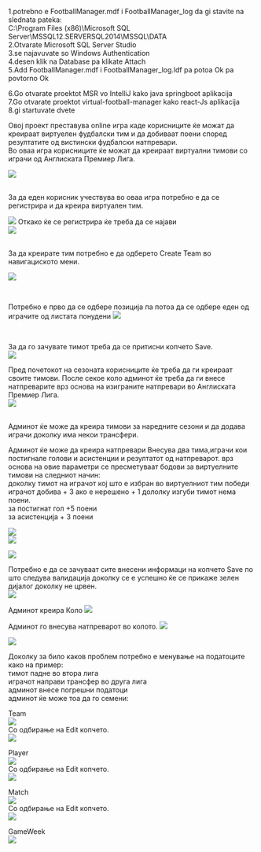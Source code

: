1.potrebno e FootballManager.mdf i FootballManager_log da gi stavite na
slednata pateka:<br />
C:\Program Files (x86)\Microsoft SQL Server\MSSQL12.SERVERSQL2014\MSSQL\DATA
<br />
2.Otvarate Microsoft SQL Server Studio<br />
3.se najavuvate so Windows Authentication<br />
4.desen klik na Database pa klikate Attach<br />
5.Add FootballManager.mdf i FootballManager_log.ldf pa potoa Ok pa povtorno Ok<br />

6.Go otvarate proektot MSR vo IntelliJ kako java springboot aplikacija<br />
7.Go otvarate proektot virtual-football-manager kako react-Js aplikacija <br />
8.gi startuvate dvete<br />

Овој проект преставува online игра каде корисниците ќе можат да креираат виртуелен фудбалски тим и да добиваат поени според  резултатите од вистински фудбалски натпревари.<br />
Во оваа игра корисниците ќе можат да креираат виртуални тимови со играчи од Англиската Премиер Лига.<br />


![](images/home.jpg)<br />

<br />
За да еден корисник учествува во оваа игра потребно е да се регистрира и да креира виртуален тим.<br />

![](images/register.jpg)
Откако ќе се регистрира ќе треба да се најави<br />
![](images/login.jpg)

<br />
За да креирате тим потребно е да одберето Create Team во навигациското мени.<br />

![](images/createfantasyteam.jpg)

<br />

Потребно е прво да се одбере позиција па потоа да се одбере еден од играчите од листата понудени
![](images/fantasyteamerror.jpg)


<br />

За да го зачувате тимот треба да се притисни копчето Save.<br />
![](images/fantasyteam.jpg)
<br />

Пред почетокот на сезоната корисниците ќе треба да ги креираат своите тимови.
После секое коло админот ќе треба да ги внесе натпреварите врз основа на изиграните натпревари во Англиската Премиер Лига.
<br />
![](images/adminpanel.jpg)

<br />
Админот ќе може да креира тимови за наредните сезони и да додава играчи доколку има некои трансфери.<br />


Админот ќе може да креира натпревари
Внесува два тима,играчи кои постигнале голови и асистенции и резултатот од натпреварот.
врз основа на овие параметри се пресметуваат бодови за виртуелните тимови на следниот начин:<br />
доколку тимот на играчот кој што е избран во виртуелниот тим победи играчот добива + 3 ако е нерешено + 1 дололку изгуби тимот нема поени. <br />
за постигнат гол +5 поени<br />
за асистенција + 3 поени<br />

![](images/admincreate.jpg)<br />
![](images/admincreate1.jpg)<br />



![](images/admincreate2.jpg)<br />


Потребно е да се зачуваат сите внесени информаци на копчето Save по што следува валидација доколку се е успешно ќе се прикаже зелен дијалог доколку не црвен.<br />
![](images/admincreate3.jpg)<br />

Админот креира Коло
![](images/admincreate4.jpg)<br />

Админот го внесува натпреварот во колото.
![](images/admincreate6.jpg)<br />

![](images/admincreate5.jpg)<br />



Доколку за било каков проблем потребно е менување на податоците како на пример:<br />
тимот падне во втора лига<br />
играчот направи трансфер во друга лига<br />
админот внесе погрешни податоци<br />
админот ќе може тоа да го семени:<br />

Team 
<br />
![](images/adminteam.jpg)
<br />
Со одбирање на Edit копчето.<br />
![](images/adminteamedit.jpg)
<br />

Player 
<br />
![](images/adminplayer.jpg)
<br />
Со одбирање на Edit копчето.<br />
![](images/adminplayeredit.jpg)
<br />

Match 
<br />
![](images/adminmatch.jpg)
<br />
Со одбирање на Edit копчето.<br />
![](images/adminmatchedit.jpg)
<br />

GameWeek 
<br />
![](images/admingameweek.jpg)<br />









